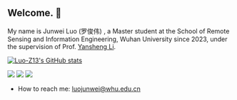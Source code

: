 ## Welcome. :wave:
My name is Junwei Luo (罗俊伟) , a Master student at the School of Remote Sensing and Information Engineering, Wuhan University since 2023, under the supervision of Prof. [Yansheng Li](https://jszy.whu.edu.cn/liyansheng/zh_CN/index.htm). 

[![Luo-Z13's GitHub stats](https://github-readme-stats.vercel.app/api?username=Luo-Z13&show_icons=true&theme=tokyonight)](https://github.com/Luo-Z13/Luo-Z13)
<p align="left">
    <img src="https://img.shields.io/badge/Major-RS-609926?style=flat&logo=ABB%20RobotStudio&logoColor=ffffff" />
    <img src="https://img.shields.io/badge/GitHub-Luo--Z13-blue?logo=github" />
    <img src="https://komarev.com/ghpvc/?username=Luo-Z13&abbreviated=true&color=yellow" />
</p>

- How to reach me: luojunwei@whu.edu.cn
